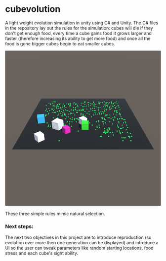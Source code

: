 # cubevolution
A light weight evolution simulation in unity using C# and Unity. The C# files in the repository lay out the rules for the simulation: cubes will die if they don't get enough food, every time a cube gains food it grows larger and faster (therefore increasing its ability to get more food) and once all the food is gone bigger cubes begin to eat smaller cubes. 

![](images/cuber.gif)

These three simple rules mimic natural selection. 

### Next steps:

The next two objectives in this project are to introduce reproduction (so evolution over more then one generation can be displayed) and introduce a UI so the user can tweak parameters like random starting locations, food stress and each cube's sight ability. 
